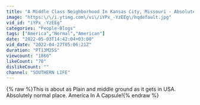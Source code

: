 ```yaml
---
title: "A Middle Class Neighborhood In Kansas City, Missouri - Absolutely Most Stereotypical Place In USA"
image: "https:\/\/i.ytimg.com\/vi\/iYPx_-YzEEg\/hqdefault.jpg"
vid_id: "iYPx_-YzEEg"
categories: "People-Blogs"
tags: ["America","Normal","American"]
date: "2022-05-03T14:42:04+03:00"
vid_date: "2022-04-27T05:06:21Z"
duration: "PT13M25S"
viewcount: "1866"
likeCount: "78"
dislikeCount: ""
channel: "SOUTHERN LIFE"
---
```

{% raw %}This is about as Plain and middle ground as it gets in USA. Absolutely normal place. America In A Capsule!{% endraw %}
